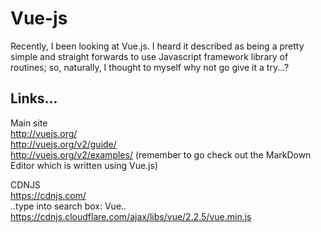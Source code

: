 # Vue-js

Recently, I been looking at Vue.js. I heard it described as being a pretty simple and straight forwards to use Javascript framework library of routines; so, naturally, I thought to myself why not go give it a try...?

## Links...

Main site  
http://vuejs.org/  
http://vuejs.org/v2/guide/  
http://vuejs.org/v2/examples/  (remember to go check out the MarkDown Editor which is written using Vue.js)    

CDNJS   
https://cdnjs.com/  
..type into search box: Vue..  
https://cdnjs.cloudflare.com/ajax/libs/vue/2.2.5/vue.min.js  


